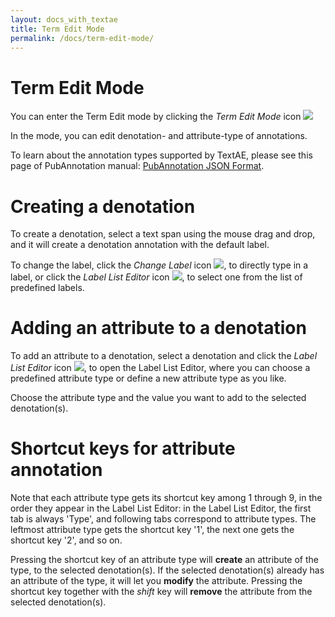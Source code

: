```yaml
---
layout: docs_with_textae
title: Term Edit Mode
permalink: /docs/term-edit-mode/
---
```


# Term Edit Mode

You can enter the Term Edit mode by clicking the *Term Edit Mode* icon
![](https://raw.githubusercontent.com/pubannotation/textae/stable/4/dist/lib/css/images/btn_term_16.png)

In the mode, you can edit denotation- and attribute-type of annotations.

To learn about the annotation types supported by TextAE, please see this page of PubAnnotation manual:
[PubAnnotation JSON Format](http://www.pubannotation.org/docs/annotation-format/).

# Creating a denotation

To create a denotation, select a text span using the mouse drag and drop, and it will create a denotation annotation with the default label.

To change the label, click
the *Change Label* icon ![](https://raw.githubusercontent.com/pubannotation/textae/stable/4/dist/lib/css/images/btn_change_label_16.png),
to directly type in a label, or click
the *Label List Editor* icon ![](https://raw.githubusercontent.com/pubannotation/textae/stable/4/dist/lib/css/images/btn_pallet_16.png),
to select one from the list of predefined labels.

# Adding an attribute to a denotation

To add an attribute to a denotation,
select a denotation and click
the *Label List Editor* icon ![](https://raw.githubusercontent.com/pubannotation/textae/stable/4/dist/lib/css/images/btn_pallet_16.png),
to open the Label List Editor,
where you can choose a predefined attribute type or define a new attribute type as you like.

Choose the attribute type and the value you want to add to the selected denotation(s).

# Shortcut keys for attribute annotation

Note that each attribute type gets its shortcut key among 1 through 9, in the order they appear in the Label List Editor:
in the Label List Editor, the first tab is always 'Type', and following tabs correspond to attribute types.
The leftmost attribute type gets the shortcut key '1',
the next one gets the shortcut key '2', and so on.

Pressing the shortcut key of an attribute type will **create** an attribute of the type, to the selected denotation(s).
If the selected denotation(s) already has an attribute of the type, it will let you **modify** the attribute.
Pressing the shortcut key together with the *shift* key will **remove** the attribute from the selected denotation(s).
